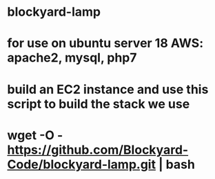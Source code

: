 # blockyard-lamp
# for use on ubuntu server 18 AWS: apache2, mysql, php7 
# build an EC2 instance and use this script to build the stack we use
# wget -O - https://github.com/Blockyard-Code/blockyard-lamp.git | bash
